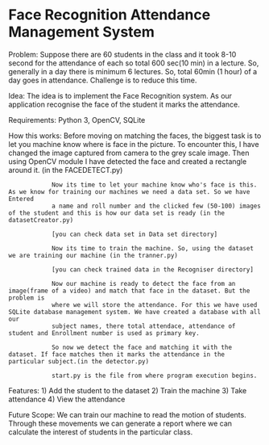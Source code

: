 # Face Recognition Attendance Management System

Problem:  Suppose there are 60 students in the class and it took 8-10 second for the attendance of each so total 600 sec(10 min) in a lecture.
          So, generally in a day there is minimum 6 lectures. So, total 60min (1 hour) of a day goes in attendance.
          Challenge is to reduce this time.
          
Idea:     The idea is to implement the Face Recognition system. As our application recognise the face of the student it marks the attendance.

Requirements: Python 3, OpenCV, SQLite

How this works: Before moving on matching the faces, the biggest task is to let you machine know where is face in the picture. To encounter this,
                I have changed the image captured from camera to the grey scale image. Then using OpenCV module I have detected the face and created
                a rectangle around it. (in the FACEDETECT.py)
                
                Now its time to let your machine know who's face is this. As we know for training our machines we need a data set. So we have Entered
                a name and roll number and the clicked few (50-100) images of the student and this is how our data set is ready (in the datasetCreator.py)
                
                [you can check data set in Data set directory]
                
                Now its time to train the machine. So, using the dataset we are training our machine (in the tranner.py)
                
                [you can check trained data in the Recogniser directory]
                
                Now our machine is ready to detect the face from an image(frame of a video) and match that face in the dataset. But the problem is
                where we will store the attendance. For this we have used SQLite database management system. We have created a database with all our
                subject names, there total attendace, attendance of student and Enrollment number is used as primary key.
                
                So now we detect the face and matching it with the dataset. If face matches then it marks the attendance in the particular subject.(in the detector.py)
                
                start.py is the file from where program execution begins.
                
Features:       1) Add the student to the dataset
                2) Train the machine
                3) Take attendance
                4) View the attendance
 
Future Scope: We can train our machine to read the motion of students. Through these movements we can generate a report where we can calculate the interest of
              students in the particular class.
